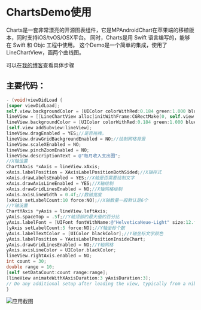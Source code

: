 # ChartsDemo使用
Charts是一套非常漂亮的开源图表组件，它是MPAndroidChart在苹果端的移植版本，同时支持iOS/tvOS/OSX平台。
同时，Charts是用 Swift 语言编写的，能够在 Swift 和 Objc 工程中使用。
这个Demo是一个简单的集成，使用了LineChartView，画两个曲线图。

可以在[我的博客](https://luholi.xyz/2016/12/06/Xcode8-Uses-Charts-Objective-C/)查看具体步骤

## 主要代码：
```Objective-C
- (void)viewDidLoad {
[super viewDidLoad];
self.view.backgroundColor = [UIColor colorWithRed:0.184 green:1.000 blue:0.738 alpha:1.000];
lineView = [[LineChartView alloc]initWithFrame:CGRectMake(0, self.view.bounds.size.height / 3.0f,[UIScreen mainScreen].bounds.size.width, [UIScreen mainScreen].bounds.size.height / 3.0)];
lineView.backgroundColor = [UIColor colorWithRed:0.184 green:1.000 blue:0.738 alpha:1.000];
[self.view addSubview:lineView];
lineView.dragEnabled = YES;//是否拖拽，
lineView.drawGridBackgroundEnabled = NO;//绘制网格背景
lineView.scaleXEnabled = NO;
lineView.pinchZoomEnabled = NO;
lineView.descriptionText = @"每月收入支出图";
//X轴设置
ChartXAxis *xAxis = lineView.xAxis;
xAxis.labelPosition = XAxisLabelPositionBothSided;//X轴样式
xAxis.drawLabelsEnabled = YES;//X轴是否需要绘制文字
xAxis.drawAxisLineEnabled = YES;//X轴绘制
xAxis.drawGridLinesEnabled = NO;//X轴网格绘制
xAxis.axisLineWidth = 0.4f;//数轴宽度
[xAxis setLabelCount:10 force:NO];//X轴数量一般默认是6个
//Y轴设置
ChartYAxis *yAxis = lineView.leftAxis;
yAxis.spaceTop = .5f;//Y轴顶部的最大值的百分比
yAxis.labelFont = [UIFont fontWithName:@"HelveticaNeue-Light" size:12.f];
[yAxis setLabelCount:5 force:NO];//Y轴坐标个数
yAxis.labelTextColor = [UIColor blackColor];//Y轴坐标文字颜色
yAxis.labelPosition = YAxisLabelPositionInsideChart;
yAxis.drawGridLinesEnabled = NO;//Y轴网格
yAxis.axisLineColor = UIColor.blackColor;
lineView.rightAxis.enabled = NO;
int count = 30;
double range = 10;
[self setDataCount:count range:range];
[lineView animateWithXAxisDuration:3 yAxisDuration:3];
// Do any additional setup after loading the view, typically from a nib.
}
```
![应用截图](https://luholi.xyz/img/SimulatorScreenShot20161216.png)
